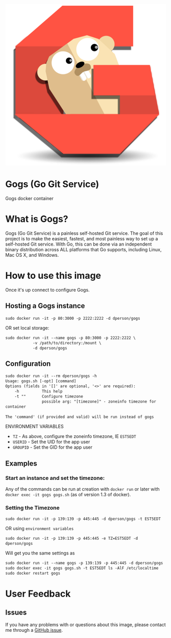 [![logo](https://raw.githubusercontent.com/dperson/gogs/master/logo.png)](http://gogs.io/)

# Gogs (Go Git Service)

Gogs docker container

# What is Gogs?

Gogs (Go Git Service) is a painless self-hosted Git service. The goal of this
project is to make the easiest, fastest, and most painless way to set up a
self-hosted Git service. With Go, this can be done via an independent binary
distribution across ALL platforms that Go supports, including Linux, Mac OS X,
and Windows.

# How to use this image

Once it's up connect to configure Gogs.

## Hosting a Gogs instance

    sudo docker run -it -p 80:3000 -p 2222:2222 -d dperson/gogs

OR set local storage:

    sudo docker run -it --name gogs -p 80:3000 -p 2222:2222 \
                -v /path/to/directory:/mount \
                -d dperson/gogs

## Configuration

    sudo docker run -it --rm dperson/gogs -h
    Usage: gogs.sh [-opt] [command]
    Options (fields in '[]' are optional, '<>' are required):
        -h          This help
        -t ""       Configure timezone
                    possible arg: "[timezone]" - zoneinfo timezone for container

    The 'command' (if provided and valid) will be run instead of gogs

ENVIRONMENT VARIABLES

 * `TZ` - As above, configure the zoneinfo timezone, IE `EST5EDT`
 * `USERID` - Set the UID for the app user
 * `GROUPID` - Set the GID for the app user

## Examples

### Start an instance and set the timezone:

Any of the commands can be run at creation with `docker run` or later with
`docker exec -it gogs gogs.sh` (as of version 1.3 of docker).

### Setting the Timezone

    sudo docker run -it -p 139:139 -p 445:445 -d dperson/gogs -t EST5EDT

OR using `environment variables`

    sudo docker run -it -p 139:139 -p 445:445 -e TZ=EST5EDT -d dperson/gogs

Will get you the same settings as

    sudo docker run -it --name gogs -p 139:139 -p 445:445 -d dperson/gogs
    sudo docker exec -it gogs gogs.sh -t EST5EDT ls -AlF /etc/localtime
    sudo docker restart gogs

# User Feedback

## Issues

If you have any problems with or questions about this image, please contact me
through a [GitHub issue](https://github.com/dperson/gogs/issues).